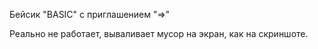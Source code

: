 Бейсик "BASIC" с приглашением "=>"

Реально не работает, вываливает мусор на экран, как на скриншоте.
